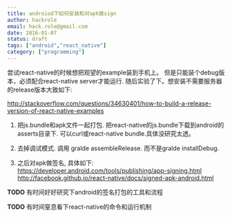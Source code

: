 ```yaml
---
title: androiod下如何安装和对apk做sign
author: hackrole
email: hack.role@gmail.com
date: 2016-01-07
status: draft
tags: ["android","react_native"]
category: ["programming"]
---
```





尝试react-native的时候想把观望的example装到手机上。
但是只能装个debug版本，必须配合react-native server才能运行.
随后实验了下。想安装不需要服务器的release版本大致如下:

http://stackoverflow.com/questions/34630401/how-to-build-a-release-version-of-react-native-examples


1) 把js.bundle和apk文件一起打包.
   把react-native的js.bundle下载到android的asserts目录下.
   可以curl或react-native bundle.具体没研究太透。


2) 去掉调试模式.
   调用 gralde assembleRelease. 而不是gralde installDebug.

3) 之后对apk做签名, 具体如下:
    https://developer.android.com/tools/publishing/app-signing.html
    http://facebook.github.io/react-native/docs/signed-apk-android.html


**TODO** 有时间好好研究下android的签名打包的工具和流程

**TODO** 有时间窒息看下react-native的命令和运行机制
